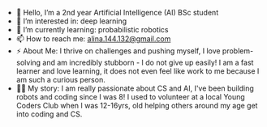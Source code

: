 - 👋 Hello, I’m a 2nd year Artificial Intelligence (AI) BSc student
- 👀 I’m interested in: deep learning 
- 🌱 I’m currently learning: probabilistic robotics
- 📫 How to reach me: alina.144.132@gmail.com
- ⚡ About Me: I thrive on challenges and pushing myself, I love problem-solving and am incredibly stubborn - I do not give up easily! I am a fast learner and love learning, it does not even feel like work to me because I am such a curious person.
-  👩‍💻 My story: I am really passionate about CS and AI, I've been building robots and coding since I was 8! I used to volunteer at a local Young Coders Club when I was 12-16yrs, old helping others around my age get into coding and CS.

<!---
alina-ahmed-tech/alina-ahmed-tech is a ✨ special ✨ repository because its `README.md` (this file) appears on your GitHub profile.
You can click the Preview link to take a look at your changes.
--->
